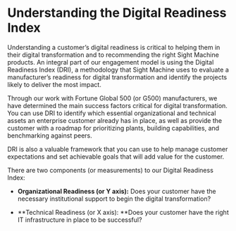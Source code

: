 # Understanding the Digital Readiness Index

Understanding a customer’s digital readiness is critical to helping them in their digital transformation and to recommending the right Sight Machine products. An integral part of our engagement model is using the Digital Readiness Index \(DRI\), a methodology that Sight Machine uses to evaluate a manufacturer’s readiness for digital transformation and identify the projects likely to deliver the most impact.

Through our work with Fortune Global 500 \(or G500\) manufacturers, we have determined the main success factors critical for digital transformation. You can use DRI to identify which essential organizational and technical assets an enterprise customer already has in place, as well as provide the customer with a roadmap for prioritizing plants, building capabilities, and benchmarking against peers.

DRI is also a valuable framework that you can use to help manage customer expectations and set achievable goals that will add value for the customer.

There are two components \(or measurements\) to our Digital Readiness Index:

* **Organizational Readiness \(or Y axis\):** Does your customer have the necessary institutional support to begin the digital transformation?

* **Technical Readiness \(or X axis\): **Does your customer have the right IT infrastructure in place to be successful?






